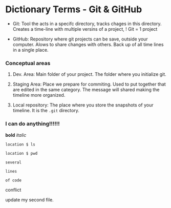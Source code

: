 # Dictionary Terms - Git & GitHub

- Git: Tool the acts in a specifc directory, tracks chages in this directory. Creates a time-line with multiple versins of a project, ! Git = 1 project

- GitHub: Repository where git projects can be save, outside your computer. Alows to share changes with others. Back up of all time lines in a single place.

### Conceptual areas

1. Dev. Area: Main folder of your project. The folder where you initialize git.

2. Staging Area: Place we prepare for commiting. Used to put together that are edited in the same category. The message will shared making the timeline more organized.

3. Local repository: The place where you store the snapshots of your timeline. It is the `.git` directory.

### I can do anything!!!!!!




**bold**
*italic*

`location $ ls`

`location $ pwd`

```
several

lines

of code
```

conflict

update my second file.